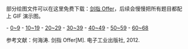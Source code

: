 部分绘图文件可以在这里免费下载：[剑指 Offer](https://www.processon.com/view/5a3e4c7be4b0909c1aa18b49)，后续会慢慢把所有题目都配上 GIF 演示图。

- [0~9](剑指%20Offer%20题解%20-%200~9.md)
- [10~19](剑指%20Offer%20题解%20-%2010~19.md)
- [20~29](剑指%20Offer%20题解%20-%2020~29.md)
- [30~39](剑指%20Offer%20题解%20-%2030~39.md)
- [40~49](剑指%20Offer%20题解%20-%2040~49.md)
- [50~59](剑指%20Offer%20题解%20-%2050~59.md)
- [60~68](剑指%20Offer%20题解%20-%2060~68.md)

参考文献：何海涛. 剑指 Offer[M]. 电子工业出版社, 2012.
